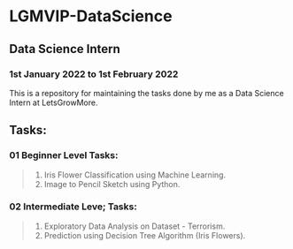 # LGMVIP-DataScience
## Data Science Intern
### 1st January 2022 to 1st February 2022

This is a repository for maintaining the tasks done by me as a Data Science Intern at LetsGrowMore.

## Tasks:
### 01 Beginner Level Tasks:
> 1. Iris Flower Classification using Machine Learning.
> 2. Image to Pencil Sketch using Python.
> 
### 02 Intermediate Leve; Tasks:
> 1. Exploratory Data Analysis on Dataset - Terrorism.
> 2. Prediction using Decision Tree Algorithm (Iris Flowers).


